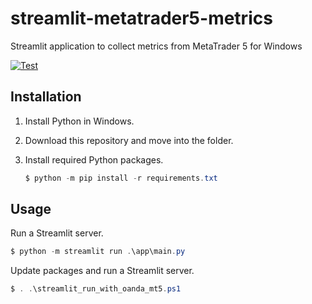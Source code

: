 streamlit-metatrader5-metrics
=============================

Streamlit application to collect metrics from MetaTrader 5 for Windows

[![Test](https://github.com/dceoy/streamlit-metatrader5-metrics/actions/workflows/test.yml/badge.svg)](https://github.com/dceoy/streamlit-metatrader5-metrics/actions/workflows/test.yml)

Installation
------------

1.  Install Python in Windows.

2.  Download this repository and move into the folder.

3.  Install required Python packages.

    ```PowerShell
    $ python -m pip install -r requirements.txt
    ```

Usage
-----

Run a Streamlit server.

```PowerShell
$ python -m streamlit run .\app\main.py
```

Update packages and run a Streamlit server.

```PowerShell
$ . .\streamlit_run_with_oanda_mt5.ps1
```
